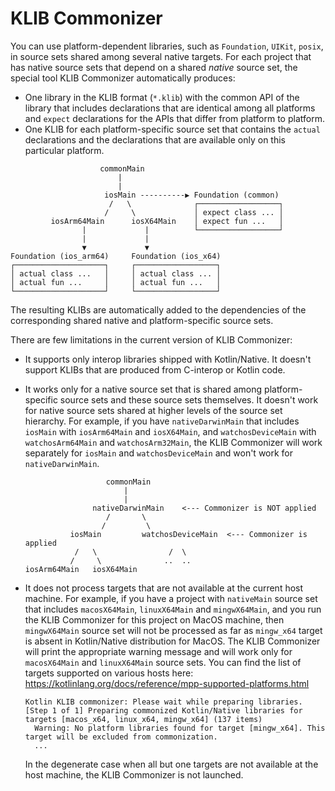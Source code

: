 # KLIB Commonizer

You can use platform-dependent libraries, such as `Foundation`, `UIKit`, `posix`, in source sets shared among several native targets. For each project that has native source sets that depend on a shared _native_ source set, the special tool KLIB Commonizer automatically produces:
* One library in the KLIB format (`*.klib`) with the common API of the library that includes declarations that are identical among all platforms and `expect` declarations for the APIs that differ from platform to platform.
* One KLIB for each platform-specific source set that contains the `actual` declarations and the declarations that are available only on this particular platform.

```
                    commonMain
                        |
                        |
                     iosMain ----------▶ Foundation (common)
                      /   \              ┌──────────────────┐
                     /     \             │ expect class ... │
         iosArm64Main      iosX64Main    │ expect fun ...   │
                |             |          └──────────────────┘
                |             |
                ▼             ▼
Foundation (ios_arm64)     Foundation (ios_x64)
┌────────────────────┐     ┌──────────────────┐
│ actual class ...   │     │ actual class ... │
│ actual fun ...     │     │ actual fun ...   │
└────────────────────┘     └──────────────────┘
```

The resulting KLIBs are automatically added to the dependencies of the corresponding shared native and platform-specific source sets.

There are few limitations in the current version of KLIB Commonizer:
* It supports only interop libraries shipped with Kotlin/Native. It doesn't support KLIBs that are produced from C-interop or Kotlin code.
* It works only for a native source set that is shared among platform-specific source sets and these source sets themselves. It doesn't work for native source sets shared at higher levels of the source set hierarchy. For example, if you have `nativeDarwinMain` that includes `iosMain` with `iosArm64Main` and `iosX64Main`, and `watchosDeviceMain` with `watchosArm64Main` and `watchosArm32Main`, the KLIB Commonizer will work separately for `iosMain` and `watchosDeviceMain` and won't work for `nativeDarwinMain`.
   ```
                     commonMain
                         |
                         |
                  nativeDarwinMain    <--- Commonizer is NOT applied
                     /       \
                    /         \
             iosMain         watchosDeviceMain  <--- Commonizer is applied
              /   \                /  \
             /     \              ..  ..
   iosArm64Main   iosX64Main 
   ```

* It does not process targets that are not available at the current host machine. For example, if you have a project with `nativeMain` source set that includes `macosX64Main`, `linuxX64Main` and `mingwX64Main`, and you run the KLIB Commonizer for this project on MacOS machine, then `mingwX64Main` source set will not be processed as far as `mingw_x64` target is absent in Kotlin/Native distribution for MacOS. The KLIB Commonizer will print the appropriate warning message and will work only for `macosX64Main` and `linuxX64Main` source sets. You can find the list of targets supported on various hosts here: https://kotlinlang.org/docs/reference/mpp-supported-platforms.html
   ```
   Kotlin KLIB commonizer: Please wait while preparing libraries.
   [Step 1 of 1] Preparing commonized Kotlin/Native libraries for targets [macos_x64, linux_x64, mingw_x64] (137 items)
     Warning: No platform libraries found for target [mingw_x64]. This target will be excluded from commonization.
     ...
   ```
   In the degenerate case when all but one targets are not available at the host machine, the KLIB Commonizer is not launched.

